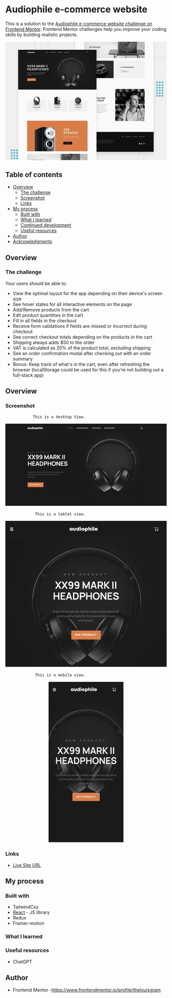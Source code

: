 # Audiophile e-commerce website

This is a solution to the [Audiophile e-commerce website challenge on Frontend Mentor](https://www.frontendmentor.io/challenges/audiophile-ecommerce-website-C8cuSd_wx).
Frontend Mentor challenges help you improve your coding skills by building realistic projects.

<img src="https://github.com/thelouisgram/audiophile-shop/blob/master/src/assets/readme-images/challenge.jpg">


## Table of contents

- [Overview](#overview)
  - [The challenge](#the-challenge)
  - [Screenshot](#Screenshot)
  - [Links](#Links)
- [My process](#my-process)
  - [Built with](#built-with)
  - [What I learned](#what-i-learned)
  - [Continued development](#continued-development)
  - [Useful resources](#useful-resources)
- [Author](#author)
- [Acknowledgments](#acknowledgments)

## Overview

### The challenge

Your users should be able to:

- View the optimal layout for the app depending on their device's screen size
- See hover states for all interactive elements on the page
- Add/Remove products from the cart
- Edit product quantities in the cart
- Fill in all fields in the checkout
- Receive form validations if fields are missed or incorrect during checkout
- See correct checkout totals depending on the products in the cart
- Shipping always adds $50 to the order
- VAT is calculated as 20% of the product total, excluding shipping
- See an order confirmation modal after checking out with an order summary
- Bonus: Keep track of what's in the cart, even after refreshing the browser (localStorage could be used for this if you're not building out a full-stack app)

## Overview

### Screenshot

                This is a desktop View.
                 
<img src="https://github.com/thelouisgram/audiophile-shop/blob/master/src/assets/readme-images/desktop-view.png">

                 This is a tablet view.
                 
  <p align="center">
   <img src="https://github.com/thelouisgram/audiophile-shop/blob/master/src/assets/readme-images/tablet-view.png">
  </p>
  
  
                 This is a mobile view.
                 
  <p align="center">
   <img src="https://github.com/thelouisgram/audiophile-shop/blob/master/src/assets/readme-images/mobile-view.jpg" height="500px">
  </p>
  
### Links

- [Live Site URL](https://audiophile-shop-nu.vercel.app/)

## My process

### Built with

- TailwindCss
- [React](https://reactjs.org/) - JS library
- Redux
- Framer-motion

### What I learned


### Useful resources

- ChatGPT

## Author

- Frontend Mentor -https://www.frontendmentor.io/profile/thelouisgram
